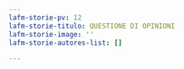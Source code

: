 ```yaml
---
lafm-storie-pv: 12
lafm-storie-titulo: QUESTIONE DI OPINIONI
lafm-storie-image: ''
lafm-storie-autores-list: []

---
```

